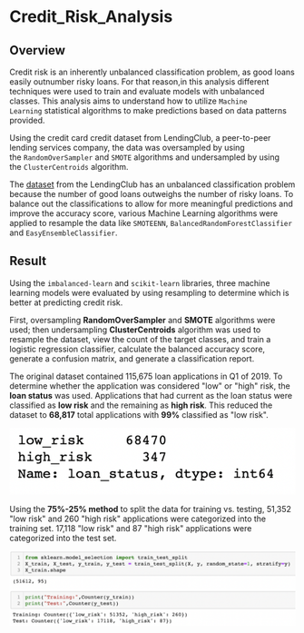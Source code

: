 # Credit_Risk_Analysis

## Overview 

Credit risk is an inherently unbalanced classification problem, as good loans easily outnumber risky loans. For that reason,in this analysis different techniques were used to train and evaluate models with unbalanced classes. This analysis aims to understand how to utilize `Machine Learning` statistical algorithms to make predictions based on data patterns provided. 

Using the credit card credit dataset from LendingClub, a peer-to-peer lending services company, the data was oversampled by using the `RandomOverSampler` and `SMOTE` algorithms and undersampled by using the `ClusterCentroids` algorithm. 

The [dataset](https://github.com/duygusimsek/Credit_Risk_Analysis/blob/main/LoanStats_2019Q1.csv.zip) from the LendingClub has an unbalanced classification problem because the number of good loans outweighs the number of risky loans. To balance out the classifications to allow for more meaningful predictions and improve the accuracy score, various Machine Learning algorithms were applied to resample the data like `SMOTEENN`, 
`BalancedRandomForestClassifier` and `EasyEnsembleClassifier`.

## Result 

Using the `imbalanced-learn` and `scikit-learn` libraries, three machine learning models were evaluated by using resampling to determine which is better at predicting credit risk. 

First, oversampling **RandomOverSampler** and **SMOTE** algorithms were used; then undersampling **ClusterCentroids** algorithm was used to resample the dataset, view the count of the target classes, and train a logistic regression classifier, calculate the balanced accuracy score, generate a confusion matrix, and generate a classification report.

The original dataset contained 115,675 loan applications in Q1 of 2019. To determine whether the application was considered "low" or "high" risk, the **loan status** was used.  Applications that had current as the loan status were classified as **low risk** and the remaining as **high risk**. This reduced the dataset to **68,817** total applications with **99%** classified as "low risk". 

![Image_1](https://github.com/duygusimsek/Credit_Risk_Analysis/blob/main/Images/Image_1.png)

Using the **75%-25% method** to split the data for training vs. testing, 51,352 "low risk" and 260 "high risk" applications were categorized into the training set. 17,118 "low risk" and 87 "high risk" applications were categorized into the test set.

![Image_2](https://github.com/duygusimsek/Credit_Risk_Analysis/blob/main/Images/Image_2.png)
